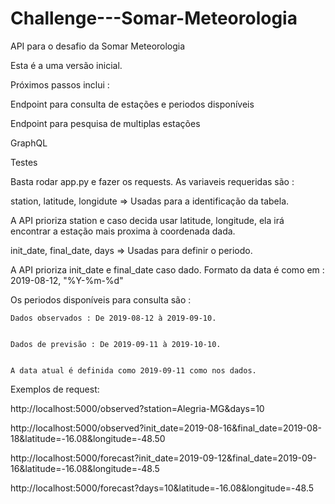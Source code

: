# Challenge---Somar-Meteorologia
API para o desafio da Somar Meteorologia

Esta é a uma versão inicial. 


Próximos passos inclui :


  Endpoint para consulta de estações e periodos disponíveis
  
  
  Endpoint para pesquisa de multiplas estações
  
  
  GraphQL
  
  
  Testes 
  
  
  
Basta rodar app.py e fazer os requests. As variaveis requeridas são :


  station, latitude, longidute => Usadas para a identificação da tabela.
  
  
  A API prioriza station e caso decida usar latitude, longitude, ela irá encontrar a estação mais proxima à coordenada dada.
  
  
  init_date, final_date, days => Usadas para definir o periodo.
  
  
  A API prioriza init_date e final_date caso dado. Formato da data é como em : 2019-08-12, "%Y-%m-%d"
  
  
  Os periodos disponíveis para consulta são : 
  
  
    Dados observados : De 2019-08-12 à 2019-09-10.
    
    
    Dados de previsão : De 2019-09-11 à 2019-10-10.
    
    
    A data atual é definida como 2019-09-11 como nos dados.
    
    

Exemplos de request:

http://localhost:5000/observed?station=Alegria-MG&days=10

http://localhost:5000/observed?init_date=2019-08-16&final_date=2019-08-18&latitude=-16.08&longitude=-48.50

http://localhost:5000/forecast?init_date=2019-09-12&final_date=2019-09-16&latitude=-16.08&longitude=-48.5

http://localhost:5000/forecast?days=10&latitude=-16.08&longitude=-48.5


